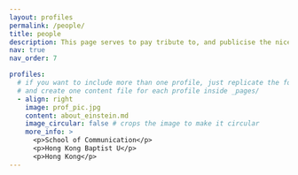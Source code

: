 ```yaml
---
layout: profiles
permalink: /people/
title: people
description: This page serves to pay tribute to, and publicise the nice collaborators I met (upon their consent).
nav: true
nav_order: 7

profiles:
  # if you want to include more than one profile, just replicate the following block
  # and create one content file for each profile inside _pages/
  - align: right
    image: prof_pic.jpg
    content: about_einstein.md
    image_circular: false # crops the image to make it circular
    more_info: >
      <p>School of Communication</p>
      <p>Hong Kong Baptist U</p>
      <p>Hong Kong</p>
---
```

